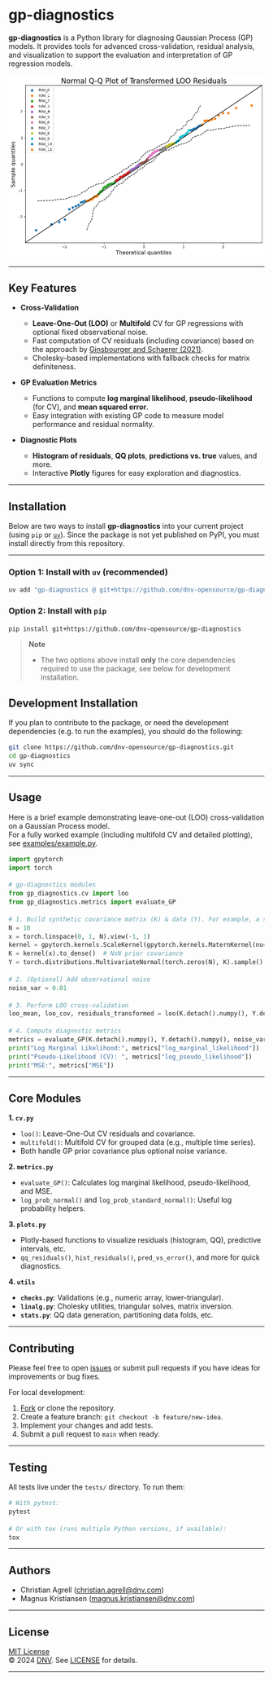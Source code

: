 # gp-diagnostics

**gp-diagnostics** is a Python library for diagnosing Gaussian Process (GP) models. It provides tools for advanced
cross-validation, residual analysis, and visualization to support the evaluation and interpretation of GP regression
models.

![Example plot](examples/normal_q_q_plot_of_transformed_loo_residuals.png)

---

## Key Features

- **Cross-Validation**  
  - **Leave-One-Out (LOO)** or **Multifold** CV for GP regressions with optional fixed observational noise.  
  - Fast computation of CV residuals (including covariance) based on the approach by
  [Ginsbourger and Schaerer (2021)](https://arxiv.org/abs/2101.03108).  
  - Cholesky-based implementations with fallback checks for matrix definiteness.

- **GP Evaluation Metrics**  
  - Functions to compute **log marginal likelihood**, **pseudo-likelihood** (for CV), and **mean squared error**.  
  - Easy integration with existing GP code to measure model performance and residual normality.

- **Diagnostic Plots**
  - **Histogram of residuals**, **QQ plots**, **predictions vs. true** values, and more.  
  - Interactive **Plotly** figures for easy exploration and diagnostics.

---

## Installation

Below are two ways to install **gp-diagnostics** into your current project (using `pip` or
[`uv`](https://docs.astral.sh/uv/)). Since the package is not yet published on PyPI, you must install directly from this
repository.

---

### Option 1: Install with `uv` (recommended)

```bash
uv add "gp-diagnostics @ git+https://github.com/dnv-opensource/gp-diagnostics"
```

### Option 2: Install with `pip`

```bash
pip install git+https://github.com/dnv-opensource/gp-diagnostics
```

> **Note**
> - The two options above install **only** the core dependencies required to use the package, see below for development
>   installation.

## Development Installation

If you plan to contribute to the package, or need the development dependencies (e.g. to run the examples), you should do 
the following:

```bash
git clone https://github.com/dnv-opensource/gp-diagnostics.git
cd gp-diagnostics
uv sync
```

---

## Usage

Here is a brief example demonstrating leave-one-out (LOO) cross-validation on a Gaussian Process model.  
For a fully worked example (including multifold CV and detailed plotting), see
[examples/example.py](examples/example.py).

```python
import gpytorch
import torch

# gp-diagnostics modules
from gp_diagnostics.cv import loo
from gp_diagnostics.metrics import evaluate_GP

# 1. Build synthetic covariance matrix (K) & data (Y). For example, a simple RBF or Matern GP:
N = 10
x = torch.linspace(0, 1, N).view(-1, 1)
kernel = gpytorch.kernels.ScaleKernel(gpytorch.kernels.MaternKernel(nu=2.5))
K = kernel(x).to_dense()  # NxN prior covariance
Y = torch.distributions.MultivariateNormal(torch.zeros(N), K).sample()

# 2. (Optional) Add observational noise
noise_var = 0.01

# 3. Perform LOO cross-validation
loo_mean, loo_cov, residuals_transformed = loo(K.detach().numpy(), Y.detach().numpy(), noise_variance=noise_var)

# 4. Compute diagnostic metrics
metrics = evaluate_GP(K.detach().numpy(), Y.detach().numpy(), noise_variance=noise_var)
print("Log Marginal Likelihood:", metrics["log_marginal_likelihood"])
print("Pseudo-Likelihood (CV): ", metrics["log_pseudo_likelihood"])
print("MSE:", metrics["MSE"])
```

---

## Core Modules

**1. `cv.py`**  
- `loo()`: Leave-One-Out CV residuals and covariance.  
- `multifold()`: Multifold CV for grouped data (e.g., multiple time series).  
- Both handle GP prior covariance plus optional noise variance.

**2. `metrics.py`**  
- `evaluate_GP()`: Calculates log marginal likelihood, pseudo-likelihood, and MSE.  
- `log_prob_normal()` and `log_prob_standard_normal()`: Useful log probability helpers.

**3. `plots.py`**  
- Plotly-based functions to visualize residuals (histogram, QQ), predictive intervals, etc.  
- `qq_residuals()`, `hist_residuals()`, `pred_vs_error()`, and more for quick diagnostics.

**4. `utils`**  
- **`checks.py`**: Validations (e.g., numeric array, lower-triangular).  
- **`linalg.py`**: Cholesky utilities, triangular solves, matrix inversion.  
- **`stats.py`**: QQ data generation, partitioning data folds, etc.

---

## Contributing

Please feel free to open [issues](https://github.com/dnv-opensource/gp-diagnostics/issues) or submit pull requests if
you have ideas for improvements or bug fixes.  

For local development:

1. [Fork](https://github.com/dnv-opensource/gp-diagnostics/fork) or clone the repository.  
2. Create a feature branch: `git checkout -b feature/new-idea`.  
3. Implement your changes and add tests.  
4. Submit a pull request to `main` when ready.

---

## Testing

All tests live under the `tests/` directory. To run them:

```bash
# With pytest:
pytest

# Or with tox (runs multiple Python versions, if available):
tox
```

---

## Authors

- Christian Agrell ([christian.agrell@dnv.com](mailto\:christian.agrell@dnv.com))
- Magnus Kristiansen ([magnus.kristiansen@dnv.com](mailto\:magnus.kristiansen@dnv.com))

---

## License

[MIT License](LICENSE)  
&copy; 2024 [DNV](https://www.dnv.com). See [LICENSE](LICENSE) for details.

---
